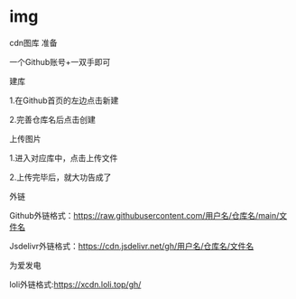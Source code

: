 # img
cdn图库
准备

一个Github账号+一双手即可

建库

1.在Github首页的左边点击新建



2.完善仓库名后点击创建




上传图片

1.进入对应库中，点击上传文件



2.上传完毕后，就大功告成了



外链

Github外链格式：https://raw.githubusercontent.com/用户名/仓库名/main/文件名

Jsdelivr外链格式：https://cdn.jsdelivr.net/gh/用户名/仓库名/文件名

为爱发电

loli外链格式:https://xcdn.loli.top/gh/
